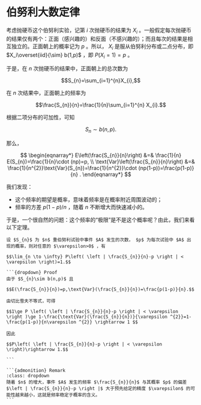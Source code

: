 # 伯努利大数定律
考虑抛硬币这个伯努利实验，记第 $i$ 次抛硬币的结果为 $X_{i}$ 。一般假定每次抛硬币的结果仅有两个：正面（感兴趣的）和反面（不感兴趣的）；而且每次的结果是相互独立的。正面朝上的概率记为 $p$ 。所以， $X_i$ 是服从伯努利分布或二点分布，即 $X_i\overset{iid}{\sim} b(1,p)$ ，即 $P(X_{i}=1)=p$ 。

于是，在 $n$ 次抛硬币的结果中，正面朝上的总次数为

$$S_{n}=\sum_{i=1}^{n}X_{i},$$

在 $n$ 次结果中，正面朝上的频率为

$$\frac{S_{n}}{n}=\frac{1}{n}\sum_{i=1}^{n} X_{i}.$$

根据二项分布的可加性，可知

$$S_{n}\sim b(n,p).$$

那么，

$$
\begin{eqnarray*}
E\left(\frac{S_{n}}{n}\right) &=& \frac{1}{n} E(S_{n})=\frac{1}{n}\cdot (np)=p, \\
\text{Var}\left(\frac{S_{n}}{n}\right) &=& \frac{1}{n^{2}}\text{Var}(S_{n})=\frac{1}{n^{2}}\cdot (np(1-p))=\frac{p(1-p)}{n} .
\end{eqnarray*}
$$

我们发现：

- 这个频率的期望是概率，意味着频率是在概率附近周围波动的；
- 频率的方差 $p(1-p)/n$ ，随着 $n$ 不断增大而快速减小的。

于是，一个很自然的问题：这个频率的“极限”是不是这个概率呢？由此，我们来看以下定理。

``````{prf:theorem} 伯努利大数定律
设 $S_{n}$ 为 $n$ 重伯努利试验中事件 $A$ 发生的次数， $p$ 为每次试验中 $A$ 出现的概率，则对任意的 $\varepsilon>0$ ，有

$$\lim_{n \to \infty} P\left( \left | \frac{S_{n}}{n}-p \right | < \varepsilon \right)=1.$$

```{dropdown} Proof
由于 $S_{n}\sim b(n,p)$ 且

$$E(\frac{S_{n}}{n})=p,\text{Var}(\frac{S_{n}}{n})=\frac{p(1-p)}{n}.$$

由切比雪夫不等式，可得

$$1\ge P \left( \left | \frac{S_{n}}{n}-p \right | < \varepsilon \right )\ge 1-\frac{\text{Var}(\frac{S_{n}}{n})}{\varepsilon ^{2}}=1-\frac{p(1-p)}{n\varepsilon ^{2}} \rightarrow 1 $$

因此

$$P\left( \left | \frac{S_{n}}{n}-p \right | < \varepsilon \right)\rightarrow 1.$$

```

```{admonition} Remark
:class: dropdown
随着 $n$ 的增大，事件 $A$ 发生的频率 $\frac{S_{n}}{n}$ 与其概率 $p$ 的偏差 $\left | \frac{S_{n}}{n}-p \right |$ 大于预先给定的精度 $\varepsilon$ 的可能性越来越小，这就是频率稳定于概率的含义。
```

``````
